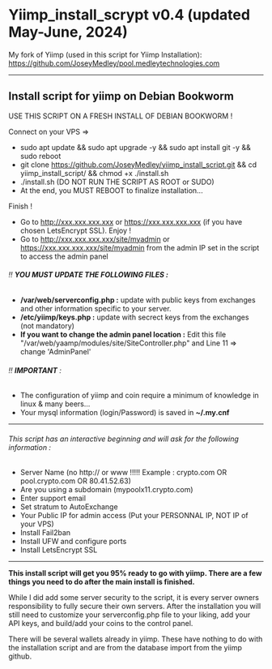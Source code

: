 # Yiimp_install_scrypt v0.4 (updated May-June, 2024)

My fork of Yiimp (used in this script for Yiimp Installation): https://github.com/JoseyMedley/pool.medleytechnologies.com

---

## Install script for yiimp on Debian Bookworm

USE THIS SCRIPT ON A FRESH INSTALL OF DEBIAN BOOKWORM !

Connect on your VPS =>

- sudo apt update && sudo apt upgrade -y && sudo apt install git -y && sudo reboot
- git clone https://github.com/JoseyMedley/yiimp_install_script.git && cd yiimp_install_script/ && chmod +x ./install.sh
- ./install.sh (DO NOT RUN THE SCRIPT AS ROOT or SUDO)
- At the end, you MUST REBOOT to finalize installation...

Finish !

- Go to http://xxx.xxx.xxx.xxx or https://xxx.xxx.xxx.xxx (if you have chosen LetsEncrypt SSL). Enjoy !
- Go to http://xxx.xxx.xxx.xxx/site/myadmin or https://xxx.xxx.xxx.xxx/site/myadmin from the admin IP set in the script to access the admin panel

###### :bangbang: **YOU MUST UPDATE THE FOLLOWING FILES :**

- **/var/web/serverconfig.php :** update with public keys from exchanges and other information specific to your server.
- **/etc/yiimp/keys.php :** update with secrect keys from the exchanges (not mandatory)
- **If you want to change the admin panel location :** Edit this file "/var/web/yaamp/modules/site/SiteController.php" and Line 11 => change 'AdminPanel'

###### :bangbang: **IMPORTANT** :

- The configuration of yiimp and coin require a minimum of knowledge in linux & many beers...
- Your mysql information (login/Password) is saved in **~/.my.cnf**

---

###### This script has an interactive beginning and will ask for the following information :

- Server Name (no http:// or www !!!!! Example : crypto.com OR pool.crypto.com OR 80.41.52.63)
- Are you using a subdomain (mypoolx11.crypto.com)
- Enter support email
- Set stratum to AutoExchange
- Your Public IP for admin access (Put your PERSONNAL IP, NOT IP of your VPS)
- Install Fail2ban
- Install UFW and configure ports
- Install LetsEncrypt SSL

---

**This install script will get you 95% ready to go with yiimp. There are a few things you need to do after the main install is finished.**

While I did add some server security to the script, it is every server owners responsibility to fully secure their own servers. After the installation you will still need to customize your serverconfig.php file to your liking, add your API keys, and build/add your coins to the control panel.

There will be several wallets already in yiimp. These have nothing to do with the installation script and are from the database import from the yiimp github.
